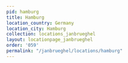 ```yaml
---
pid: hamburg
title: Hamburg
location_country: Germany
location_city: Hamburg
collection: locations_janbrueghel
layout: locationpage_janbrueghel
order: '059'
permalink: "/janbrueghel/locations/hamburg"
---
```

